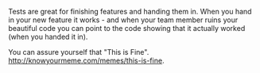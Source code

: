 Tests are great for finishing features and handing them in. When you hand in your new feature it works - and when your team member ruins your beautiful code you can point to the code showing that it actually worked (when you handed it in).

You can assure yourself that "This is Fine". http://knowyourmeme.com/memes/this-is-fine.


